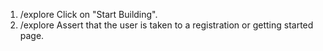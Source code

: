 1. /explore Click on "Start Building".
2. /explore Assert that the user is taken to a registration or getting started page.